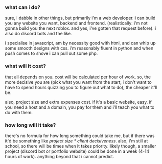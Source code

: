 ### what can i do?

sure, i dabble in other things, but primarily i'm a web developer. i
can build you any website you want, backend and frontend.
(realistically: i'm not gonna build you the next roblox. and yes, i've
gotten that request before). i also do discord bots and the like.

i specialise in javascript, am by necessity good with html, and can
whip up some smooth designs with css. i'm reasonably fluent in python
and when push comes to shove i can pull out some php.

### what will it cost?

that all depends on you. cost will be calculated per hour of work. so,
the more decisive you are (pick what you want from the start, i don't
want to have to spend hours quizzing you to figure out what to do),
the cheaper it'll be.

also, project size and extra expenses cost. if it's a basic website,
easy. if you need a host and a domain, you pay for them and i'll teach
you what to do with them.

### how long will it take?

there's no formula for how long something could take me, but if there
was it'd be something like _project size \* client decisiveness_.
also, i'm still at school, so there will be times when it takes
priority. likely though, a smaller project (discord bot or portfolio
website) could be done in a week (4-14 hours of work). anything beyond
that i cannot predict.
